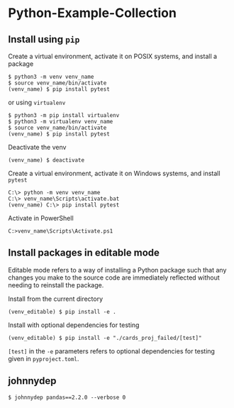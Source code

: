 # Python-Example-Collection

## Install using `pip`

Create a virtual environment, activate it on POSIX systems, and install a package
```unix
$ python3 -m venv venv_name
$ source venv_name/bin/activate
(venv_name) $ pip install pytest
```
or using `virtualenv`
```unix
$ python3 -m pip install virtualenv
$ python3 -m virtualenv venv_name
$ source venv_name/bin/activate
(venv_name) $ pip install pytest
```
Deactivate the venv
```unix
(venv_name) $ deactivate
```
Create a virtual environment, activate it on Windows systems, and install `pytest`
```windows
C:\> python -m venv venv_name
C:\> venv_name\Scripts\activate.bat
(venv_name) C:\> pip install pytest
```
Activate in PowerShell
```windows
C:>venv_name\Scripts\Activate.ps1
```

## Install packages in editable mode

Editable mode refers to a way of installing a Python package such that any changes 
you make to the source code are immediately reflected without needing to reinstall the package.

Install from the current directory
```unix
(venv_editable) $ pip install -e .
```

Install with optional dependencies for testing
```unix
(venv_editable) $ pip install -e "./cards_proj_failed/[test]"
```

`[test]` in the `-e` parameters refers to optional dependencies for testing given in `pyproject.toml`.

## johnnydep
```ubuntu
$ johnnydep pandas==2.2.0 --verbose 0
```
